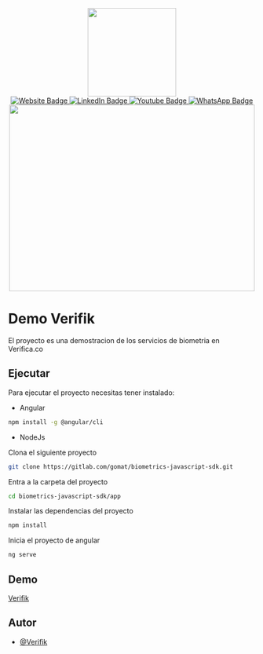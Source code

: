 <div id="header" align="center">
    <img src="https://cdn.verifik.co/logo/LogoVerifik.svg" width="180" />
    <div id="badges">
        <a href="https://verifik.co">
            <img src="https://img.shields.io/badge/Website-yellow?style=for-the-badge&logo=app&logoColor=white"
                alt="Website Badge" />
        </a>
        <a href="https://www.linkedin.com/company/verifik-co/">
            <img src="https://img.shields.io/badge/LinkedIn-blue?style=for-the-badge&logo=linkedin&logoColor=white"
                alt="LinkedIn Badge" />
        </a>
        <a href="https://www.youtube.com/@verifik3493">
            <img src="https://img.shields.io/badge/YouTube-red?style=for-the-badge&logo=youtube&logoColor=white"
                alt="Youtube Badge" />
        </a>
        <a
            href="https://api.whatsapp.com/send?phone=573208184565&text=Hola%20he%20visto%20tu%20librer%C3%ADa%20en%20GitHub%2C%20me%20interesa%20contratar%20su%20servicio%20para%20mi%20aplicaci%C3%B3n%0A%0A_______________________%0A%0A%0AHi%2C%20I%20just%20saw%20your%20library%20on%20GitHub%20and%20I%20would%20like%20to%20use%20your%20services%20for%20my%20application%0A%0A%0A">
            <img src="https://img.shields.io/badge/WhatsApp-green?style=for-the-badge&logo=whatsapp&logoColor=white"
                alt="WhatsApp Badge" />
        </a>
    </div>
    <img src="https://komarev.com/ghpvc/?username=verifik-hub&style=flat-square&color=blue" alt="" />
</div>

<div align="center">
    <img src="https://cdn.verifik.co/readme/imagen-hero1-p-800.png" width="500" height="380" />
</div>

# Demo Verifik

El proyecto es una demostracion de los servicios de biometria en Verifica.co
## Ejecutar

Para ejecutar el proyecto necesitas tener instalado:

- Angular
```bash
npm install -g @angular/cli
```

- NodeJs

Clona el siguiente proyecto
```bash
git clone https://gitlab.com/gomat/biometrics-javascript-sdk.git
```

Entra a la carpeta del proyecto
```bash
cd biometrics-javascript-sdk/app
```

Instalar las dependencias del proyecto
```bash
npm install
```

Inicia el proyecto de angular
```bash
ng serve
```


## Demo
[Verifik](https://demo.verifik.co/tutorials)


## Autor
- [@Verifik](https://verifik.co/)